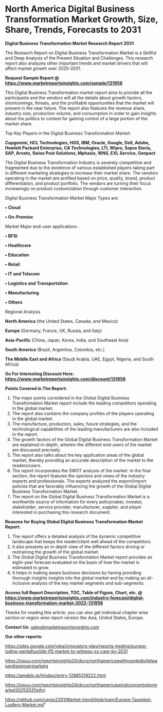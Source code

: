 # North America Digital Business Transformation Market Growth, Size, Share, Trends, Forecasts to 2031

<strong>Digital Business Transformation Market Research Report 2031</strong>

The Research Report on Digital Business Transformation Market is a Skillful and Deep Analysis of the Present Situation and Challenges. This research report also analyzes other important trends and market drivers that will affect market growth over 2025-2031.

<strong>Request Sample Report @ <a href=https://www.marketreportsinsights.com/sample/131958>https://www.marketreportsinsights.com/sample/131958</a></strong>

This Digital Business Transformation market report aims to provide all the participants and the vendors will all the details about growth factors, shortcomings, threats, and the profitable opportunities that the market will present in the near future. The report also features the revenue share, industry size, production volume, and consumption in order to gain insights about the politics to contest for gaining control of a large portion of the market share.

Top Key Players in the Digital Business Transformation Market:

<strong>Capgemini, HCL Technologies, HGS, IBM, Oracle, Google, Dell, Adobe, Hewlett Packard Enterprise, CA Technologies, LTI, Wipro, Sopra Steria, SAP, Arvato, Swiss Post Solutions, Mphasis, WNS, EXL Service, Genpact</strong>

The Digital Business Transformation Industry is severely competitive and fragmented due to the existence of various established players taking part in different marketing strategies to increase their market share. The vendors operating in the market are profiled based on price, quality, brand, product differentiation, and product portfolio. The vendors are turning their focus increasingly on product customization through customer interaction.

Digital Business Transformation Market Major Types are:

<strong>• Cloud

• On-Premise</strong>

Market Major end-user applications :

<strong>• BFSI

• Healthcare

• Education

• Retail

• IT and Telecom

• Logistics and Transportation

• Manufacturing

• Others</strong>

Regional Analysis

</u><strong><b>North America</b></strong> (the United States, Canada, and Mexico)

<strong><b>Europe </b></strong>(Germany, France, UK, Russia, and Italy)

<strong><b>Asia-Pacific</b></strong> (China, Japan, Korea, India, and Southeast Asia)

<strong><b>South America</b></strong> (Brazil, Argentina, Colombia, etc.)

<strong><b>The Middle East and Africa</b></strong> (Saudi Arabia, UAE, Egypt, Nigeria, and South Africa)

<strong>Go For Interesting Discount Here: <a href=https://www.marketreportsinsights.com/discount/131958>https://www.marketreportsinsights.com/discount/131958</a></strong>

<strong>Points Covered in The Report:</strong>
<ol>
  <li>The major points considered in the Global Digital Business Transformation Market report include the leading competitors operating in the global market.</li>
  <li>The report also contains the company profiles of the players operating in the global market.</li>
  <li>The manufacture, production, sales, future strategies, and the technological capabilities of the leading manufacturers are also included in the report.</li>
  <li>The growth factors of the Global Digital Business Transformation Market are explained in-depth, wherein the different end-users of the market are discussed precisely.</li>
  <li>The report also talks about the key application areas of the global market, thereby providing an accurate description of the market to the readers/users.</li>
  <li>The report incorporates the SWOT analysis of the market. In the final section, the report features the opinions and views of the industry experts and professionals. The experts analyzed the export/import policies that are favorably influencing the growth of the Global Digital Business Transformation Market.</li>
  <li>The report on the Global Digital Business Transformation Market is a worthwhile source of information for every policymaker, investor, stakeholder, service provider, manufacturer, supplier, and player interested in purchasing this research document.</li>
</ol>
<strong>Reasons for Buying Global Digital Business Transformation Market Report:</strong>

<ol>
  <li>The report offers a detailed analysis of the dynamic competitive landscape that keeps the reader/client well ahead of the competitors.</li>
  <li>It also presents an in-depth view of the different factors driving or restraining the growth of the global market.</li>
  <li>The Global Digital Business Transformation Market report provides an eight-year forecast evaluated on the basis of how the market is estimated to grow.</li>
  <li>It helps in making aware business decisions by having providing thorough insights insights into the global market and by making an all-inclusive analysis of the key market segments and sub-segments.</li>
</ol>
<strong>Access full Report Description, TOC, Table of Figure, Chart, etc. @ <a href=https://www.marketreportsinsights.com/industry-forecast/digital-business-transformation-market-2022-131958>https://www.marketreportsinsights.com/industry-forecast/digital-business-transformation-market-2022-131958</a></strong>


Thanks for reading this article; you can also get individual chapter wise section or region wise report version like Asia, United States, Europe.

<strong>Contact Us:</strong>
sales@marketreportsinsights.com

<strong>Our other reports:</strong>

<a href=https://sites.google.com/view/innovators-play/reports-treding/europe-iodine-pentafluoride-if5-market-to-witness-xx-cagr-by-2031>https://sites.google.com/view/innovators-play/reports-treding/europe-iodine-pentafluoride-if5-market-to-witness-xx-cagr-by-2031</a>

<a href=https://issuu.com/reportsinsights24/docs/northamericawallmountedtoiletpaperdispensermarketg>https://issuu.com/reportsinsights24/docs/northamericawallmountedtoiletpaperdispensermarketg</a>

<a href=https://ameblo.jp/hindavi/entry-12885319222.html>https://ameblo.jp/hindavi/entry-12885319222.html</a>

<a href=https://issuu.com/reportsinsights24/docs/northamericaspiralconcentratormarket20252031isthri>https://issuu.com/reportsinsights24/docs/northamericaspiralconcentratormarket20252031isthri</a>

<a href=https://github.com/cargo2301/Market-trend/blob/main/Europe-Tasseled-Loafers-Market.md>https://github.com/cargo2301/Market-trend/blob/main/Europe-Tasseled-Loafers-Market.md</a>"
